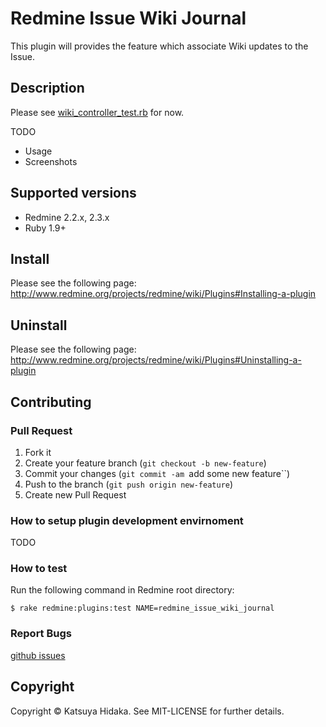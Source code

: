 # Redmine Issue Wiki Journal

This plugin will provides the feature which associate Wiki updates to the Issue.

## Description

Please see [wiki_controller_test.rb](https://github.com/hidakatsuya/redmine_issue_wiki_journal/blob/master/test/functional/wiki_controller_test.rb) for now.

TODO

  * Usage
  * Screenshots

## Supported versions

  * Redmine 2.2.x, 2.3.x
  * Ruby 1.9+

## Install

Please see the following page:  
http://www.redmine.org/projects/redmine/wiki/Plugins#Installing-a-plugin

## Uninstall

Please see the following page:  
http://www.redmine.org/projects/redmine/wiki/Plugins#Uninstalling-a-plugin

## Contributing

### Pull Request

  1. Fork it
  2. Create your feature branch (``git checkout -b new-feature``)
  3. Commit your changes (``git commit -am ``add some new feature``)
  4. Push to the branch (``git push origin new-feature``)
  5. Create new Pull Request

### How to setup plugin development envirnoment

TODO

### How to test

Run the following command in Redmine root directory:

    $ rake redmine:plugins:test NAME=redmine_issue_wiki_journal

### Report Bugs

[github issues](https://github.com/hidakatsuya/redmine_issue_wiki_journal/issues/new)

## Copyright

Copyright &copy; Katsuya Hidaka. See MIT-LICENSE for further details.

